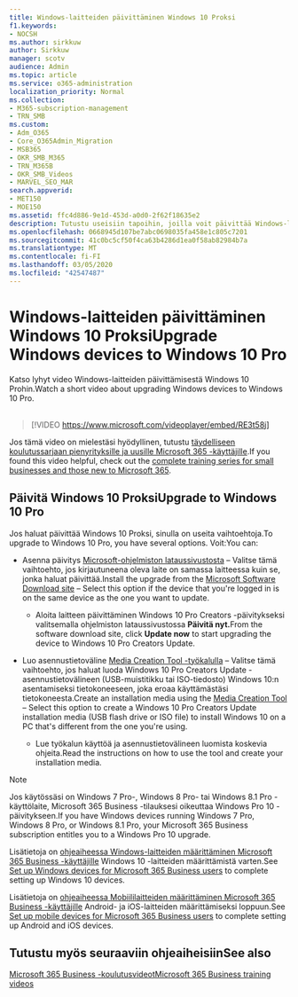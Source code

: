 ```yaml
---
title: Windows-laitteiden päivittäminen Windows 10 Proksi
f1.keywords:
- NOCSH
ms.author: sirkkuw
author: Sirkkuw
manager: scotv
audience: Admin
ms.topic: article
ms.service: o365-administration
localization_priority: Normal
ms.collection:
- M365-subscription-management
- TRN_SMB
ms.custom:
- Adm_O365
- Core_O365Admin_Migration
- MSB365
- OKR_SMB_M365
- TRN_M365B
- OKR_SMB_Videos
- MARVEL_SEO_MAR
search.appverid:
- MET150
- MOE150
ms.assetid: ffc4d886-9e1d-453d-a0d0-2f62f18635e2
description: Tutustu useisiin tapoihin, joilla voit päivittää Windows-laitteesi Windows 10 Proksi, jotta voit nauttia entistä kehittyneemmistä tietoturva- ja yritysverkko-ominaisuuksista.
ms.openlocfilehash: 0668945d107be7abc0698035fa458e1c805c7201
ms.sourcegitcommit: 41c0bc5cf50f4ca63b4286d1ea0f58ab82984b7a
ms.translationtype: MT
ms.contentlocale: fi-FI
ms.lasthandoff: 03/05/2020
ms.locfileid: "42547487"
---
```

# <a name="upgrade-windows-devices-to-windows-10-pro"></a><span data-ttu-id="ac0a5-103">Windows-laitteiden päivittäminen Windows 10 Proksi</span><span class="sxs-lookup"><span data-stu-id="ac0a5-103">Upgrade Windows devices to Windows 10 Pro</span></span>

<span data-ttu-id="ac0a5-104">Katso lyhyt video Windows-laitteiden päivittämisestä Windows 10 Prohin.</span><span class="sxs-lookup"><span data-stu-id="ac0a5-104">Watch a short video about upgrading Windows devices to Windows 10 Pro.</span></span><br><br>

> [!VIDEO https://www.microsoft.com/videoplayer/embed/RE3t58j] 

<span data-ttu-id="ac0a5-105">Jos tämä video on mielestäsi hyödyllinen, tutustu [täydelliseen koulutussarjaan pienyrityksille ja uusille Microsoft 365 -käyttäjille](https://support.office.com/article/6ab4bbcd-79cf-4000-a0bd-d42ce4d12816).</span><span class="sxs-lookup"><span data-stu-id="ac0a5-105">If you found this video helpful, check out the [complete training series for small businesses and those new to Microsoft 365](https://support.office.com/article/6ab4bbcd-79cf-4000-a0bd-d42ce4d12816).</span></span>

## <a name="upgrade-to-windows-10-pro"></a><span data-ttu-id="ac0a5-106">Päivitä Windows 10 Proksi</span><span class="sxs-lookup"><span data-stu-id="ac0a5-106">Upgrade to Windows 10 Pro</span></span>
  
<span data-ttu-id="ac0a5-107">Jos haluat päivittää Windows 10 Proksi, sinulla on useita vaihtoehtoja.</span><span class="sxs-lookup"><span data-stu-id="ac0a5-107">To upgrade to Windows 10 Pro, you have several options.</span></span> <span data-ttu-id="ac0a5-108">Voit:</span><span class="sxs-lookup"><span data-stu-id="ac0a5-108">You can:</span></span>
    
- <span data-ttu-id="ac0a5-109">Asenna päivitys [Microsoft-ohjelmiston lataussivustosta](https://go.microsoft.com/fwlink/?LinkID=836951 ) &ndash; Valitse tämä vaihtoehto, jos kirjautuneena oleva laite on samassa laitteessa kuin se, jonka haluat päivittää.</span><span class="sxs-lookup"><span data-stu-id="ac0a5-109">Install the upgrade from the [Microsoft Software Download site](https://go.microsoft.com/fwlink/?LinkID=836951 ) &ndash; Select this option if the device that you're logged in is on the same device as the one you want to update.</span></span> 

    - <span data-ttu-id="ac0a5-110">Aloita laitteen päivittäminen Windows 10 Pro Creators -päivitykseksi valitsemalla ohjelmiston lataussivustossa **Päivitä nyt.**</span><span class="sxs-lookup"><span data-stu-id="ac0a5-110">From the software download site, click **Update now** to start upgrading the device to Windows 10 Pro Creators Update.</span></span> 
    
- <span data-ttu-id="ac0a5-111">Luo asennustietoväline [Media Creation Tool -työkalulla](https://go.microsoft.com/fwlink/?LinkID=836960) &ndash; Valitse tämä vaihtoehto, jos haluat luoda Windows 10 Pro Creators Update -asennustietovälineen (USB-muistitikku tai ISO-tiedosto) Windows 10:n asentamiseksi tietokoneeseen, joka eroaa käyttämästäsi tietokoneesta.</span><span class="sxs-lookup"><span data-stu-id="ac0a5-111">Create an installation media using the [Media Creation Tool](https://go.microsoft.com/fwlink/?LinkID=836960) &ndash; Select this option to create a Windows 10 Pro Creators Update installation media (USB flash drive or ISO file) to install Windows 10 on a PC that's different from the one you're using.</span></span>

    - <span data-ttu-id="ac0a5-112">Lue työkalun käyttöä ja asennustietovälineen luomista koskevia ohjeita.</span><span class="sxs-lookup"><span data-stu-id="ac0a5-112">Read the instructions on how to use the tool and create your installation media.</span></span> 

> [!NOTE]
> <span data-ttu-id="ac0a5-113">Jos käytössäsi on Windows 7 Pro-, Windows 8 Pro- tai Windows 8.1 Pro -käyttölaite, Microsoft 365 Business -tilauksesi oikeuttaa Windows Pro 10 -päivitykseen.</span><span class="sxs-lookup"><span data-stu-id="ac0a5-113">If you have Windows devices running Windows 7 Pro, Windows 8 Pro, or Windows 8.1 Pro, your Microsoft 365 Business subscription entitles you to a Windows Pro 10 upgrade.</span></span>
    
<span data-ttu-id="ac0a5-114">Lisätietoja on [ohjeaiheessa Windows-laitteiden määrittäminen Microsoft 365 Business -käyttäjille](set-up-windows-devices.md) Windows 10 -laitteiden määrittämistä varten.</span><span class="sxs-lookup"><span data-stu-id="ac0a5-114">See [Set up Windows devices for Microsoft 365 Business users](set-up-windows-devices.md) to complete setting up Windows 10 devices.</span></span> 
  
<span data-ttu-id="ac0a5-115">Lisätietoja on [ohjeaiheessa Mobiililaitteiden määrittäminen Microsoft 365 Business -käyttäjille](set-up-mobile-devices.md) Android- ja iOS-laitteiden määrittämiseksi loppuun.</span><span class="sxs-lookup"><span data-stu-id="ac0a5-115">See [Set up mobile devices for Microsoft 365 Business users](set-up-mobile-devices.md) to complete setting up Android and iOS devices.</span></span> 
  
## <a name="see-also"></a><span data-ttu-id="ac0a5-116">Tutustu myös seuraaviin ohjeaiheisiin</span><span class="sxs-lookup"><span data-stu-id="ac0a5-116">See also</span></span>

[<span data-ttu-id="ac0a5-117">Microsoft 365 Business -koulutusvideot</span><span class="sxs-lookup"><span data-stu-id="ac0a5-117">Microsoft 365 Business training videos</span></span>](https://support.office.com/article/6ab4bbcd-79cf-4000-a0bd-d42ce4d12816)
